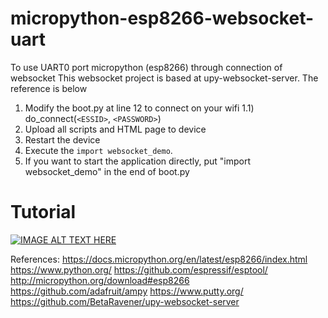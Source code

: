 # micropython-esp8266-websocket-uart
To use UART0 port micropython (esp8266) through connection of websocket
This websocket project is based at upy-websocket-server. The reference is below 


1) Modify the boot.py at line 12 to connect on your wifi
1.1) do_connect(`<ESSID>`, `<PASSWORD>`)
2) Upload all scripts and HTML page to device
3) Restart the device
4) Execute the `import websocket_demo`.
5) If you want to start the application directly,  put "import websocket_demo" in the end of boot.py


# Tutorial
[![IMAGE ALT TEXT HERE](https://img.youtube.com/vi/YOUTUBE_VIDEO_ID_HERE/0.jpg)](https://www.youtube.com/watch?v=YOUTUBE_VIDEO_ID_HERE)


References:
https://docs.micropython.org/en/latest/esp8266/index.html
https://www.python.org/
https://github.com/espressif/esptool/
http://micropython.org/download#esp8266
https://github.com/adafruit/ampy
https://www.putty.org/
https://github.com/BetaRavener/upy-websocket-server
